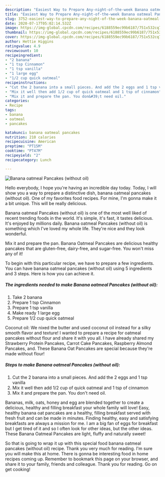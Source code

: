 ```yaml
---
description: "Easiest Way to Prepare Any-night-of-the-week Banana oatmeal Pancakes (without oil)"
title: "Easiest Way to Prepare Any-night-of-the-week Banana oatmeal Pancakes (without oil)"
slug: 3752-easiest-way-to-prepare-any-night-of-the-week-banana-oatmeal-pancakes-without-oil
date: 2020-07-17T05:02:14.532Z
image: https://img-global.cpcdn.com/recipes/6188559ec99b6187/751x532cq70/banana-oatmeal-pancakes-without-oil-recipe-main-photo.jpg
thumbnail: https://img-global.cpcdn.com/recipes/6188559ec99b6187/751x532cq70/banana-oatmeal-pancakes-without-oil-recipe-main-photo.jpg
cover: https://img-global.cpcdn.com/recipes/6188559ec99b6187/751x532cq70/banana-oatmeal-pancakes-without-oil-recipe-main-photo.jpg
author: Hettie Higgins
ratingvalue: 4.9
reviewcount: 10
recipeingredient:
- "2 banana"
- "1 tsp Cinnamon"
- "1 tsp vanilla"
- "1 large egg"
- "1/2 cup quick oatmeal"
recipeinstructions:
- "Cut the 2 banana into a small pieces. And add the 2 eggs and 1 tsp vanilla"
- "Mix it well then add 1/2 cup of quick oatmeal and 1 tsp of cinnamon"
- "Mix it and prepare the pan. You don&#39;t need oil."
categories:
- Recipe
tags:
- banana
- oatmeal
- pancakes

katakunci: banana oatmeal pancakes 
nutrition: 210 calories
recipecuisine: American
preptime: "PT15M"
cooktime: "PT47M"
recipeyield: "2"
recipecategory: Lunch

---
```



![Banana oatmeal Pancakes (without oil)](https://img-global.cpcdn.com/recipes/6188559ec99b6187/751x532cq70/banana-oatmeal-pancakes-without-oil-recipe-main-photo.jpg)

Hello everybody, I hope you're having an incredible day today. Today, I will show you a way to prepare a distinctive dish, banana oatmeal pancakes (without oil). One of my favorites food recipes. For mine, I'm gonna make it a bit unique. This will be really delicious.

Banana oatmeal Pancakes (without oil) is one of the most well liked of recent trending foods in the world. It's simple, it's fast, it tastes delicious. It's enjoyed by millions daily. Banana oatmeal Pancakes (without oil) is something which I've loved my whole life. They're nice and they look wonderful.

Mix it and prepare the pan. Banana Oatmeal Pancakes are delicious healthy pancakes that are gluten-free, dairy-free, and sugar-free. You won&#39;t miss any of it!


To begin with this particular recipe, we have to prepare a few ingredients. You can have banana oatmeal pancakes (without oil) using 5 ingredients and 3 steps. Here is how you can achieve it.

<!--inarticleads1-->

##### The ingredients needed to make Banana oatmeal Pancakes (without oil):

1. Take 2 banana
1. Prepare 1 tsp Cinnamon
1. Prepare 1 tsp vanilla
1. Make ready 1 large egg
1. Prepare 1/2 cup quick oatmeal


Coconut oil: We nixed the butter and used coconut oil instead for a silky smooth flavor and texture! I wanted to prepare a recipe for oatmeal pancakes without flour and share it with you all. I have already shared my Strawberry Protein Pancakes, Carrot Cake Pancakes, Raspberry Almond Pancakes, and. These Banana Oat Pancakes are special because they&#39;re made without flour! 

<!--inarticleads2-->

##### Steps to make Banana oatmeal Pancakes (without oil):

1. Cut the 2 banana into a small pieces. And add the 2 eggs and 1 tsp vanilla
1. Mix it well then add 1/2 cup of quick oatmeal and 1 tsp of cinnamon
1. Mix it and prepare the pan. You don&#39;t need oil.


Bananas, milk, oats, honey and egg are blended together to create a delicious, healthy and filling breakfast your whole family will love! Easy, healthy banana oat pancakes are a healthy, filling breakfast served with fresh fruit and can be made in minutes. Finding healthy, easy and satisfying breakfasts are always a mission for me. I am a big fan of eggs for breakfast but I get tired of it and so I often look for other ideas, but the other ideas. These Banana Oatmeal Pancakes are light, fluffy and naturally sweet! 

So that is going to wrap it up with this special food banana oatmeal pancakes (without oil) recipe. Thank you very much for reading. I'm sure you will make this at home. There is gonna be interesting food in home recipes coming up. Remember to bookmark this page on your browser, and share it to your family, friends and colleague. Thank you for reading. Go on get cooking!
